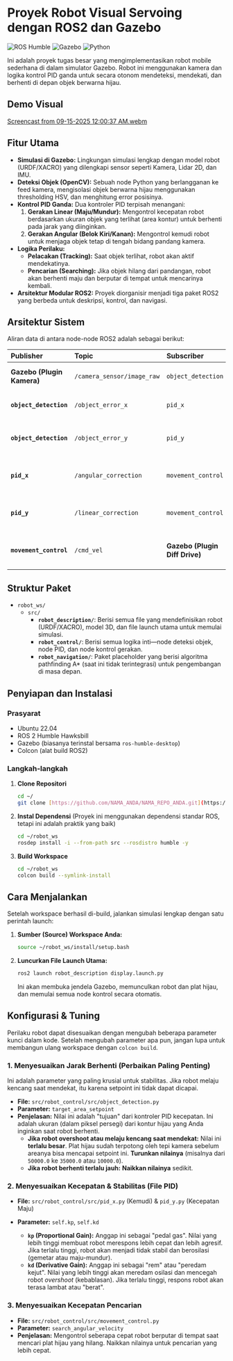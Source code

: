 # Proyek Robot Visual Servoing dengan ROS2 dan Gazebo

![ROS Humble](https://img.shields.io/badge/ROS-Humble-blue?style=for-the-badge&logo=ros)
![Gazebo](https://img.shields.io/badge/Gazebo-Simulator-orange?style=for-the-badge)
![Python](https://img.shields.io/badge/Python-3.10-blue?style=for-the-badge&logo=python)

Ini adalah proyek tugas besar yang mengimplementasikan robot mobile sederhana di dalam simulator Gazebo. Robot ini menggunakan kamera dan logika kontrol PID ganda untuk secara otonom mendeteksi, mendekati, dan berhenti di depan objek berwarna hijau.

## Demo Visual
[Screencast from 09-15-2025 12:00:37 AM.webm](https://github.com/user-attachments/assets/3e796a59-1cac-4682-87be-47df6a4c538a)



## Fitur Utama

- **Simulasi di Gazebo:** Lingkungan simulasi lengkap dengan model robot (URDF/XACRO) yang dilengkapi sensor seperti Kamera, Lidar 2D, dan IMU.
- **Deteksi Objek (OpenCV):** Sebuah node Python yang berlangganan ke feed kamera, mengisolasi objek berwarna hijau menggunakan thresholding HSV, dan menghitung error posisinya.
- **Kontrol PID Ganda:** Dua kontroler PID terpisah menangani:
    1.  **Gerakan Linear (Maju/Mundur):** Mengontrol kecepatan robot berdasarkan ukuran objek yang terlihat (area kontur) untuk berhenti pada jarak yang diinginkan.
    2.  **Gerakan Angular (Belok Kiri/Kanan):** Mengontrol kemudi robot untuk menjaga objek tetap di tengah bidang pandang kamera.
- **Logika Perilaku:**
    - **Pelacakan (Tracking):** Saat objek terlihat, robot akan aktif mendekatinya.
    - **Pencarian (Searching):** Jika objek hilang dari pandangan, robot akan berhenti maju dan berputar di tempat untuk mencarinya kembali.
- **Arsitektur Modular ROS2:** Proyek diorganisir menjadi tiga paket ROS2 yang berbeda untuk deskripsi, kontrol, dan navigasi.

## Arsitektur Sistem

Aliran data di antara node-node ROS2 adalah sebagai berikut:

| Publisher | Topic | Subscriber | Keterangan |
| :--- | :--- | :--- | :--- |
| **Gazebo (Plugin Kamera)** | `/camera_sensor/image_raw` | `object_detection` | Feed video mentah dari robot. |
| **`object_detection`** | `/object_error_x` | `pid_x` | Error posisi horizontal (piksel). |
| **`object_detection`**| `/object_error_y` | `pid_y` | Error jarak (area kontur piksel). |
| **`pid_x`** | `/angular_correction` | `movement_control` | Perintah koreksi kemudi (rad/s). |
| **`pid_y`** | `/linear_correction` | `movement_control` | Perintah koreksi kecepatan (m/s). |
| **`movement_control`** | `/cmd_vel` | **Gazebo (Plugin Diff Drive)** | Perintah kecepatan akhir untuk roda. |

## Struktur Paket

-   `robot_ws/`
    -   `src/`
        -   **`robot_description/`**: Berisi semua file yang mendefinisikan robot (URDF/XACRO), model 3D, dan file launch utama untuk memulai simulasi.
        -   **`robot_control/`**: Berisi semua logika inti—node deteksi objek, node PID, dan node kontrol gerakan.
        -   **`robot_navigation/`**: Paket placeholder yang berisi algoritma pathfinding A* (saat ini tidak terintegrasi) untuk pengembangan di masa depan.

## Penyiapan dan Instalasi

### Prasyarat

-   Ubuntu 22.04
-   ROS 2 Humble Hawksbill
-   Gazebo (biasanya terinstal bersama `ros-humble-desktop`)
-   Colcon (alat build ROS2)

### Langkah-langkah

1.  **Clone Repositori**
    ```bash
    cd ~/
    git clone [https://github.com/NAMA_ANDA/NAMA_REPO_ANDA.git](https://github.com/NAMA_ANDA/NAMA_REPO_ANDA.git) robot_ws/src
    ```

2.  **Instal Dependensi** (Proyek ini menggunakan dependensi standar ROS, tetapi ini adalah praktik yang baik)
    ```bash
    cd ~/robot_ws
    rosdep install -i --from-path src --rosdistro humble -y
    ```

3.  **Build Workspace**
    ```bash
    cd ~/robot_ws
    colcon build --symlink-install
    ```

## Cara Menjalankan

Setelah workspace berhasil di-build, jalankan simulasi lengkap dengan satu perintah launch:

1.  **Sumber (Source) Workspace Anda:**
    ```bash
    source ~/robot_ws/install/setup.bash
    ```
2.  **Luncurkan File Launch Utama:**
    ```bash
    ros2 launch robot_description display.launch.py
    ```
    Ini akan membuka jendela Gazebo, memunculkan robot dan plat hijau, dan memulai semua node kontrol secara otomatis.

## Konfigurasi & Tuning

Perilaku robot dapat disesuaikan dengan mengubah beberapa parameter kunci dalam kode. Setelah mengubah parameter apa pun, jangan lupa untuk membangun ulang workspace dengan `colcon build`.

### 1. Menyesuaikan Jarak Berhenti (Perbaikan Paling Penting)

Ini adalah parameter yang paling krusial untuk stabilitas. Jika robot melaju kencang saat mendekat, itu karena setpoint ini tidak dapat dicapai.

-   **File:** `src/robot_control/src/object_detection.py`
-   **Parameter:** `target_area_setpoint`
-   **Penjelasan:** Nilai ini adalah "tujuan" dari kontroler PID kecepatan. Ini adalah ukuran (dalam piksel persegi) dari kontur hijau yang Anda inginkan saat robot berhenti.
    -   **Jika robot overshoot atau melaju kencang saat mendekat:** Nilai ini **terlalu besar**. Plat hijau sudah terpotong oleh tepi kamera sebelum areanya bisa mencapai setpoint ini. **Turunkan nilainya** (misalnya dari `50000.0` ke `35000.0` atau `10000.0`).
    -   **Jika robot berhenti terlalu jauh:** **Naikkan nilainya** sedikit.

### 2. Menyesuaikan Kecepatan & Stabilitas (File PID)

-   **File:** `src/robot_control/src/pid_x.py` (Kemudi) & `pid_y.py` (Kecepatan Maju)
-   **Parameter:** `self.kp`, `self.kd`

    -   **`kp` (Proportional Gain):** Anggap ini sebagai "pedal gas". Nilai yang lebih tinggi membuat robot merespons lebih cepat dan lebih agresif. Jika terlalu tinggi, robot akan menjadi tidak stabil dan berosilasi (gemetar atau maju-mundur).
    -   **`kd` (Derivative Gain):** Anggap ini sebagai "rem" atau "peredam kejut". Nilai yang lebih tinggi akan meredam osilasi dan mencegah robot *overshoot* (kebablasan). Jika terlalu tinggi, respons robot akan terasa lambat atau "berat".

### 3. Menyesuaikan Kecepatan Pencarian

-   **File:** `src/robot_control/src/movement_control.py`
-   **Parameter:** `search_angular_velocity`
-   **Penjelasan:** Mengontrol seberapa cepat robot berputar di tempat saat mencari plat hijau yang hilang. Naikkan nilainya untuk pencarian yang lebih cepat.

